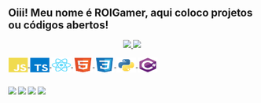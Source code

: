 ## Oiii! Meu nome é ROIGamer, aqui coloco projetos ou códigos abertos!
<div align="center">
  <a href="https://github.com/roigamercanal">
  <img height="180em" src="https://github-readme-stats.vercel.app/api?username=roigamercanal&show_icons=true&theme=dracula&include_all_commits=true&count_private=true"/>
  <img height="180em" src="https://github-readme-stats.vercel.app/api/top-langs/?username=roigamercanal&layout=compact&langs_count=7&theme=dracula"/>
</div>
<div style="display: inline_block"><br>
  <img align="center" alt="ROI-Js" height="30" width="40" src="https://raw.githubusercontent.com/devicons/devicon/master/icons/javascript/javascript-plain.svg">
  <img align="center" alt="ROI-Ts" height="30" width="40" src="https://raw.githubusercontent.com/devicons/devicon/master/icons/typescript/typescript-plain.svg">
  <img align="center" alt="ROI-React" height="30" width="40" src="https://raw.githubusercontent.com/devicons/devicon/master/icons/react/react-original.svg">
  <img align="center" alt="ROI-HTML" height="30" width="40" src="https://raw.githubusercontent.com/devicons/devicon/master/icons/html5/html5-original.svg">
  <img align="center" alt="ROI-CSS" height="30" width="40" src="https://raw.githubusercontent.com/devicons/devicon/master/icons/css3/css3-original.svg">
  <img align="center" alt="ROI-Python" height="30" width="40" src="https://raw.githubusercontent.com/devicons/devicon/master/icons/python/python-original.svg">
  <img align="center" alt="ROI-Csharp" height="30" width="40" src="https://raw.githubusercontent.com/devicons/devicon/master/icons/csharp/csharp-original.svg">
</div>
  
  ##
 
<div> 
  <a href="https://bit.ly/roigamer" target="_blank"><img src="https://img.shields.io/badge/YouTube-FF0000?style=for-the-badge&logo=youtube&logoColor=white" target="_blank"></a>
 	<a href="https://www.twitch.tv/roigamerlivesyt" target="_blank"><img src="https://img.shields.io/badge/Twitch-9146FF?style=for-the-badge&logo=twitch&logoColor=white" target="_blank"></a>
 <a href="https://discord.gg/bxjF4U3AZK" target="_blank"><img src="https://img.shields.io/badge/Discord-7289DA?style=for-the-badge&logo=discord&logoColor=white" target="_blank"></a> 
  <a href = "mailto:contato@roigamer.tk"><img src="https://img.shields.io/badge/-Gmail-%23333?style=for-the-badge&logo=gmail&logoColor=white" target="_blank"></a>
</div>
